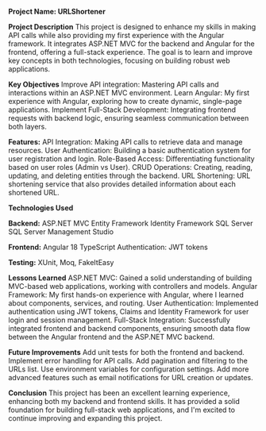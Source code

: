 **Project Name: URLShortener**


**Project Description**
This project is designed to enhance my skills in making API calls while also providing my first experience with the Angular framework. It integrates ASP.NET MVC for the backend and Angular for the frontend, offering a full-stack experience. The goal is to learn and improve key concepts in both technologies, focusing on building robust web applications.

**Key Objectives**
Improve API integration: Mastering API calls and interactions within an ASP.NET MVC environment.
Learn Angular: My first experience with Angular, exploring how to create dynamic, single-page applications.
Implement Full-Stack Development: Integrating frontend requests with backend logic, ensuring seamless communication between both layers.

**Features:**
API Integration: Making API calls to retrieve data and manage resources.
User Authentication: Building a basic authentication system for user registration and login.
Role-Based Access: Differentiating functionality based on user roles (Admin vs User).
CRUD Operations: Creating, reading, updating, and deleting entities through the backend.
URL Shortening: URL shortening service that also provides detailed information about each shortened URL.

**Technologies Used**

**Backend:**
ASP.NET MVC
Entity Framework
Identity Framework
SQL Server
SQL Server Management Studio

**Frontend:**
Angular 18
TypeScript
Authentication:
JWT tokens

**Testing:**
XUnit, Moq, FakeItEasy

**Lessons Learned**
ASP.NET MVC: Gained a solid understanding of building MVC-based web applications, working with controllers and models.
Angular Framework: My first hands-on experience with Angular, where I learned about components, services, and routing.
User Authentication: Implemented authentication using JWT tokens, Claims and Identity Framework for user login and session management.
Full-Stack Integration: Successfully integrated frontend and backend components, ensuring smooth data flow between the Angular frontend and the ASP.NET MVC backend.

**Future Improvements**
Add unit tests for both the frontend and backend.
Implement error handling for API calls.
Add pagination and filtering to the URLs list.
Use environment variables for configuration settings.
Add more advanced features such as email notifications for URL creation or updates.

**Conclusion**
This project has been an excellent learning experience, enhancing both my backend and frontend skills. It has provided a solid foundation for building full-stack web applications, and I'm excited to continue improving and expanding this project.
